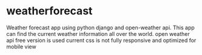 # weatherforecast
Weather forecast app using python django and open-weather api. This app can find the current weather information all over the world.
open weather api free version is used
 current css is not fully responsive  and optimized for mobile view
